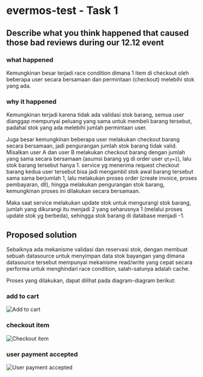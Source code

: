 # evermos-test - Task 1
## Describe what you think happened that caused those bad reviews during our 12.12 event
### what happened
Kemungkinan besar terjadi race condition dimana 1 item di checkout oleh beberapa user secara bersamaan dan permintaan (checkout) melebihi stok yang ada.
### why it happened
Kemungkinan terjadi karena tidak ada validasi stok barang, semua user dianggap mempunyai peluang yang sama untuk membeli barang tersebut, padahal stok yang ada melebihi jumlah permintaan user. 

Juga besar kemungkinan beberapa user melakukan checkout barang secara bersamaan, jadi pengurangan jumlah stok barang tidak valid. Misalkan user A dan user B melakukan checkout barang dengan jumlah yang sama secara bersamaan (asumsi barang yg di order user `qty=1`), lalu stok barang tersebut hanya 1. service yg menerima request checkout barang kedua user tersebut bisa jadi mengambil stok awal barang tersebut sama sama berjumlah 1, lalu melakukan proses order (create invoice, proses pembayaran, dll), hingga melakukan pengurangan stok barang, kemungkinan proses ini dilakukan secara bersamaan. 

Maka saat service melakukan update stok untuk mengurangi stok barang, jumlah yang dikurangi itu menjadi 2 yang seharusnya 1 (melalui proses update stok yg berbeda), sehingga stok barang di database menjadi -1.
## Proposed solution
Sebaiknya ada mekanisme validasi dan reservasi stok, dengan membuat sebuah datasource untuk menyimpan data stok bayangan yang dimana datasource tersebut mempunyai mekanisme read/write yang cepat secara performa untuk menghindari race condition, salah-satunya adalah cache. 

Proses yang dilakukan, dapat dilihat pada diagram-diagram berikut:
### add to cart
![Add to cart](http://www.plantuml.com/plantuml/png/SoWkIImgAStDuKf9B4bCIYnELSYjB2xCYKz9uk8ABKujKj3LjLFGS4n9KIZ9LqW6gjNaGk61v15Q75BpKe260G00)

### checkout item
![Checkout item](http://www.plantuml.com/plantuml/png/LOz13eCW44NtdE8lzGhQf1wWIoz0O1IYGCkCRRnz9zekt7t2--zd1XPRPKkhEOBfN22tb4tWz8aebBWttKm2LxOigCHKt-JFBqor94MrzQEIPQ4Abk8Ml6I_4752Ssfk5_3UGW9bD3jnQu3EUlzVEePE0RmLYq-KW75yz8PM9ZIvI8XvrXvKzZIKVPpC4GVDUjiN)

### user payment accepted
![User payment accepted](http://www.plantuml.com/plantuml/png/XOmnJi0m40HxlsBBv0kX85-nx0snoDcMxnp8xmccG2aGtTpiQLOrtwpBuGQuj67goeRgBs4s-11OZH4VoVQKOKduEiDsPamNTNR0yaP3exATZ4X6GVJciRKY23xiV1dX8VcPr9w5fL7AoVyIIw-tuyy9jHBUnzFl8bwDxJ7nK6BAPNRuzjKnnxJzfGUkDtSvlW00)
